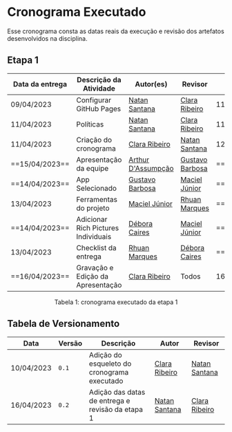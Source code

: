 # Cronograma Executado

Esse cronograma consta as datas reais da execução e revisão dos artefatos desenvolvidos na disciplina.

## Etapa 1

Data da entrega | Descrição da Atividade | Autor(es) | Revisor | Término da Revisão
--------- | ----------------- | -------------- | ---------- | -------------
 09/04/2023 | Configurar GitHub Pages | [Natan Santana](https://github.com/Neitan2001) | [Clara Ribeiro](https://github.com/clara-ribeiro) | 11/04/2023 |
 11/04/2023 | Políticas | [Natan Santana](https://github.com/Neitan2001) | [Clara Ribeiro](https://github.com/clara-ribeiro) | 11/04/2023 |
 11/04/2023 | Criação do cronograma | [Clara Ribeiro](https://github.com/clara-ribeiro) | [Natan Santana](https://github.com/Neitan2001) | 12/04/2023 |
 ==15/04/2023==| Apresentação da equipe | [Arthur D'Assumpção](https://github.com/ArtAssLou) | [Gustavo Barbosa](https://github.com/brbsg) | ==16/04/2023== |
 ==14/04/2023==| App Selecionado | [Gustavo Barbosa](https://github.com/brbsg) | [Maciel Júnior](https://github.com/macieljuniormax) | ==16/04/2023== |
 13/04/2023 | Ferramentas do projeto | [Maciel Júnior](https://github.com/macieljuniormax) | [Rhuan Marques](https://github.com/RhuanMr) |  ==16/04/2023== |
 ==14/04/2023== | Adicionar Rich Pictures Individuais | [Débora Caires](https://github.com/deboracaires) | [Maciel Júnior](https://github.com/macieljuniormax) | ==16/04/2023== |
 13/04/2023 | Checklist da entrega | [Rhuan Marques](https://github.com/RhuanMr) | [Débora Caires](https://github.com/deboracaires) | ==15/04/2023== |
 ==16/04/2023== | Gravação e Edição da Apresentação | [Clara Ribeiro](https://github.com/clara-ribeiro) | Todos | 16/04/2023 |

<div style="text-align: center">
<p>Tabela 1: cronograma executado da etapa 1</p>
</div>

## Tabela de Versionamento

| Data | Versão | Descrição | Autor | Revisor |
| ---- | ------ | --------- | ----- | ------- |
| 10/04/2023 | `0.1`  | Adição do esqueleto do cronograma executado | [Clara Ribeiro](https://github.com/clara-ribeiro) | [Natan Santana](https://github.com/Neitan2001)
| 16/04/2023 | `0.2`  | Adição das datas de entrega e revisão da etapa 1 | [Natan Santana](https://github.com/Neitan2001) | [Clara Ribeiro](https://github.com/clara-ribeiro)